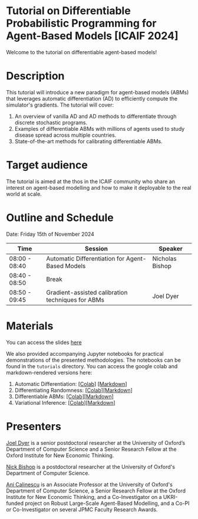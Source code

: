 # Tutorial on Differentiable Probabilistic Programming for Agent-Based Models [ICAIF 2024]

Welcome to the tutorial on differentiable agent-based models!

# Description

This tutorial will introduce a new paradigm for agent-based models (ABMs) that leverages automatic differentiation (AD) to efficiently compute the simulator's gradients. The tutorial will cover:

1. An overview of vanilla AD and AD methods to differentiate through discrete stochastic programs.
2. Examples of differentiable ABMs with millions of agents used to study disease spread across multiple countries.
3. State-of-the-art methods for calibrating differentiable ABMs.

# Target audience

The tutorial is aimed at the thos in the ICAIF community who share an interest on agent-based modelling and how to make it deployable to the real world at scale. 

# Outline and Schedule

Date: Friday 15th of November 2024

| Time | Session | Speaker |
| --- | --- | --- |
| 08:00 - 08:40 | Automatic Differentiation for Agent-Based Models| Nicholas Bishop|
| 08:40 - 08:50 | Break| |
| 08:50 - 09:45 | Gradient-assisted calibration techniques for ABMs| Joel Dyer|

# Materials

You can access the slides [here](webpage/AAMAS_Tutorial.pdf)

We also provided accompanying Jupyter notebooks for practical demonstrations of the presented methodologies. The notebooks can be found in the `tutorials` directory. You can access the google colab and markdown-rendered versions here:

1. Automatic Differentiation: [[Colab]](https://colab.research.google.com/github/arnauqb/diff_abms_tutorial/blob/main/notebooks/01-automatic-differentiation.ipynb) [[Markdown]](01-automatic-differentiation)
2. Differentiating Randomness: [[Colab]](https://colab.research.google.com/github/arnauqb/diff_abms_tutorial/blob/main/notebooks/02-differentiating-randomness.ipynb)[[Markdown]](02-differentiating-randomness)
3. Differentiable ABMs: [[Colab]](https://colab.research.google.com/github/arnauqb/diff_abms_tutorial/blob/main/notebooks/03-differentiable-abm.ipynb)[[Markdown]](03-differentiable-abm)
4. Variational Inference: [[Colab]](https://colab.research.google.com/github/arnauqb/diff_abms_tutorial/blob/main/notebooks/04-variational-inference.ipynb)[[Markdown]](04-variational-inference)

# Presenters

[Joel Dyer](https://joelnmdyer.github.io) is a senior postdoctoral researcher at the University of Oxford’s Department of Computer Science and a Senior Research Fellow at the Oxford Institute for New Economic Thinking. 

[Nick Bishop]() is a postdoctoral researcher at the University of Oxford's Department of Computer Science.

[Ani Calinescu]() is an Associate Professor at the University of Oxford's Department of Computer Science, a Senior Research Fellow at the Oxford Institute for New Economic Thinking, and a Co-Investigator on a UKRI-funded project on Robust Large-Scale Agent-Based Modelling, and a Co-PI or Co-Investigator on several JPMC Faculty Research Awards.
